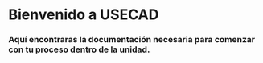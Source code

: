 # Bienvenido a USECAD
### Aquí encontraras la documentación necesaria para comenzar con tu proceso dentro de la unidad.

